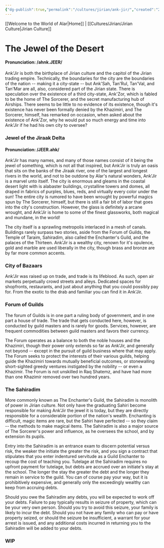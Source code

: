 ```yaml
---
{"dg-publish":true,"permalink":"/cultures/jirian/ank-jir/","created":"2024-10-27T17:25:19.660-07:00","updated":"2024-11-30T22:11:44.100-08:00"}
---
```



[[Welcome to the World of Alar\|Home]] | [[Cultures/Jirian/Jirian Culture\|Jirian Culture]] 

# The Jewel of the Desert
#### Pronunciation: /ahnk.JEER/
Ank'Jir is both the birthplace of Jirian culture and the capitol of the Jirian trading empire. Technically, the boundaries for the city are the boundaries of the nation -- making it a city-state -- but Ank'Sah, Tan'Rul, Tan'Val, and Tan'Mar are all, also, considered part of the Jirian state. There is speculation over the existence of a third city-state, Ank'Zor, which is fabled to be the home of The Sorcerer, and the secret manufacturing hub of Airships. There seems to be little to no evidence of its existence, though it's existence has never been formally denied by the Khazimiri, and The Sorcerer, himself, has remarked on occasion, when asked about the existence of Ank'Zor, why he would put so much energy and time into Ank'Jir if he had his own city to oversee?

### Jewel of the Jiraak Delta
#### Pronunciation: /JEER.ahk/
Ank'Jir has many names, and many of those names consist of it being the jewel of something, which is not all that inspired, but Ank'Jir is truly an oasis that sits on the banks of the Jiraak river, one of the largest and longest rivers in the world, and not to be outdone by Alar's natural wonders, Ank'Jir is a marvel unto itself. The city is enormous and gleams in the coastal desert light with is alabaster buildings, crystalline towers and domes, all draped in fabrics of purples, blues, reds, and virtually every color under the sun! The entire city is rumored to have been wrought by powerful magics spun by The Sorcerer, himself, but there is still a fair bit of labor that goes into the city's construction. However, the glass is definitely a arcane wrought, and Ank'Jir is home to some of the finest glassworks, both magical and mundane, in the world! 

The city itself is a sprawling metropolis interlaced in a mesh of canals. Buildings rarely surpass two stories, aside from the Forum of Guilds, the Temple of Taraim, Sahiradim, also called the Enchanter's Guild, and the palaces of the Thirteen. Ank'Jir is a wealthy city, renown for it's opulence, gold and marble are used liberally in the city, though brass and bronze are by far more common accents. 

### City of Bazaars
Ank'Jir was raised up on trade, and trade is its lifeblood. As such, open air markets perpetually crowd streets and alleys. Dedicated spaces for shopfronts, restaurants, and just about anything that you could possibly pay for. From the exotic to the drab and familiar you can find it in Ank'Jir. 

### Forum of Guilds
The forum of Guilds is in one part a ruling body of government, and in one part a house of trade. The trade that gets conducted here, however, is conducted by guild masters and is rarely for goods. Services, however, are frequent commodities between guild masters and favors their currency. 

The Forum operates as a balance to both the noble houses and the Khazimiri, though their power only extends so far as Ank'Jir, and generally not beyond -- except in the pursuit of guild business where that may apply. The Forum seeks to protect the interests of their various guilds, helping guide the Khazimiri towards mutually beneficial outcomes, or stonewalling short-sighted greedy ventures instigated by the nobility -- or even a Khazimir. The Forum is not unskilled in Raq Shatemz, and have had more than one Khazimir removed over two hundred years. 

### The Sahiradim
More commonly known as The Enchanter's Guild, the Sahiradim is monolith of power in Jirian culture. Not only have the graduating Sahiri become responsible for making Ank'Jir the jewel it is today, but they are directly responsible for a considerable portion of the nation's wealth. Enchanting is difficult, magic items are rare, but the Sahiri have perfected -- so they claim -- the methods to make magical items. The Sahiradim is also a major source of The Sorcerer's power and influence, as he oversees the school, and by extension its pupils. 

Entry into the Sahiradim is an entrance exam to discern potential versus risk, the weaker the initiate the greater the risk, and you sign a contract that stipulates that you enter indentured servitude as a Guild Enchanter to recoup the cost of teaching you. Tutelage at the Sahiradim requires no upfront payment for tutelage, but debts are accrued over an initiate's stay at the school. The longer the stay the greater the debt and the longer they remain in service to the guild. You can of course pay your way, but it is prohibitively expensive, and generally only the exceedingly wealthy can keep from accruing debts. 

Should you owe the Sahiradim any debts, you will be expected to work off your debts. Failure to pay typically results in seizure of property, which can be your very own person. Should you try to avoid this seizure, your family is likely to incur the debt. Should you not have any family who can pay or have property seized, or should the seizure be insufficient, a warrant for your arrest is issued, and any additional costs incurred in returning you to the Sahiradim will be added to your debts. 

### WIP
